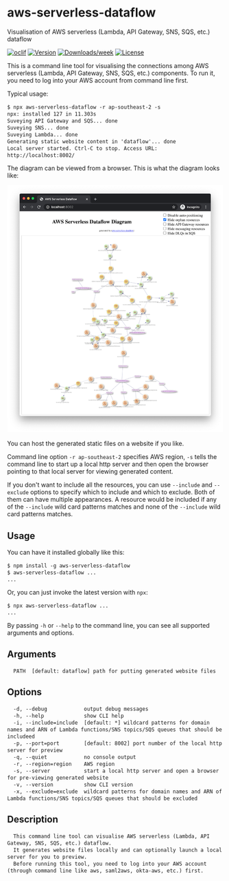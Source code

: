 aws-serverless-dataflow
=======================

Visualisation of AWS serverless (Lambda, API Gateway, SNS, SQS, etc.) dataflow

[![oclif](https://img.shields.io/badge/cli-oclif-brightgreen.svg)](https://oclif.io)
[![Version](https://img.shields.io/npm/v/aws-serverless-dataflow.svg)](https://npmjs.org/package/aws-serverless-dataflow)
[![Downloads/week](https://img.shields.io/npm/dw/aws-serverless-dataflow.svg)](https://npmjs.org/package/aws-serverless-dataflow)
[![License](https://img.shields.io/npm/l/aws-serverless-dataflow.svg)](https://github.com/james-hu/aws-serverless-dataflow/blob/master/package.json)

This is a command line tool for visualising the connections among AWS serverless (Lambda, API Gateway, SNS, SQS, etc.) components. To run it, you need to log into your AWS account from command line first.

Typical usage:

```sh-session
$ npx aws-serverless-dataflow -r ap-southeast-2 -s
npx: installed 127 in 11.303s
Suveying API Gateway and SQS... done
Suveying SNS... done
Suveying Lambda... done
Generating static website content in 'dataflow'... done
Local server started. Ctrl-C to stop. Access URL: http://localhost:8002/
```

The diagram can be viewed from a browser. This is what the diagram looks like:

![Screenshot](doc/aws-serverless-dataflow_screenshot.png)

You can host the generated static files on a website if you like.

Command line option `-r ap-southeast-2` specifies AWS region,
`-s` tells the command line to start up a local http server and then open the browser pointing to that local server for viewing generated content.

If you don't want to include all the resources,
you can use `--include` and `--exclude` options to specify which to include and which to exclude.
Both of them can have multiple appearances.
A resource would be included if any of the `--include` wild card patterns matches and none of the `--include` wild card patterns matches.


## Usage

You can have it installed globally like this:

```sh-session
$ npm install -g aws-serverless-dataflow
$ aws-serverless-dataflow ...
...
```

Or, you can just invoke the latest version with `npx`:

```sh-session
$ npx aws-serverless-dataflow ...
...
```

By passing `-h` or `--help` to the command line, you can see all supported arguments and options.

## Arguments

```sh-session
  PATH  [default: dataflow] path for putting generated website files
```

## Options

```sh-session
  -d, --debug            output debug messages
  -h, --help             show CLI help
  -i, --include=include  [default: *] wildcard patterns for domain names and ARN of Lambda functions/SNS topics/SQS queues that should be includeed
  -p, --port=port        [default: 8002] port number of the local http server for preview
  -q, --quiet            no console output
  -r, --region=region    AWS region
  -s, --server           start a local http server and open a browser for pre-viewing generated website
  -v, --version          show CLI version
  -x, --exclude=exclude  wildcard patterns for domain names and ARN of Lambda functions/SNS topics/SQS queues that should be excluded
```

## Description

```sh-session
  This command line tool can visualise AWS serverless (Lambda, API Gateway, SNS, SQS, etc.) dataflow.
  It generates website files locally and can optionally launch a local server for you to preview.
  Before running this tool, you need to log into your AWS account (through command line like aws, saml2aws, okta-aws, etc.) first.
```
